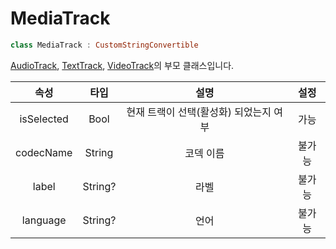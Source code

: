 # MediaTrack

```swift
class MediaTrack : CustomStringConvertible
```

[AudioTrack](../audio-track/home.md), [TextTrack](../text-track/home.md), [VideoTrack](../video-track/home.md)의 부모 클래스입니다.

|속성|타입|설명|설정|
|:--:|:--:|:--:|:--:|
|isSelected|Bool|현재 트랙이 선택(활성화) 되었는지 여부|가능|
|codecName|String|코덱 이름|불가능|
|label|String?|라벨|불가능|
|language|String?|언어|불가능|